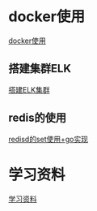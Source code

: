 # docker使用
[docker使用](./docs/docker/index.md)
## 搭建集群ELK
[搭建ELK集群](./docs/docker/使用docker搭建ELK集群.md)

## redis的使用
[redisd的set使用+go实现](./docs/redis/常用数据类型之set.md)

# 学习资料
[学习资料](./docs/学习资料/index.md)